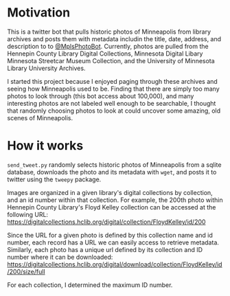 # Motivation 
This is a twitter bot that pulls historic photos of Minneapolis from library archives and posts them with metadata includin the title, date, address, and description to to [@MplsPhotoBot](https://twitter.com/MplsPhotoBot). Currently, photos are pulled from the Hennepin County Library Digital Collections, Minnesota Digital Libary Minnesota Streetcar Museum Collection, and the University of Minnesota Library University Archives. 

I started this project because I enjoyed paging through these archives and seeing how Minneapolis used to be. Finding that there are simply too many photos to look through (this bot access about 100,000), and many interesting photos are not labeled well enough to be searchable, I thought that randomly choosing photos to look at could uncover some amazing, old scenes of Minneapolis.

# How it works
`send_tweet.py` randomly selects historic photos of Minneapolis from a sqlite database, downloads the photo and its metadata with `wget`, and posts it to twitter using the `tweepy` package.

Images are organized in a given library's digital collections by collection, and an id number within that collection. For example, the 200th photo within Hennepin County Library's Floyd Kelley collection can be accessed at the following URL:
https://digitalcollections.hclib.org/digital/collection/FloydKelley/id/200

Since the URL for a given photo is defined by this collection name and id number, each record has a URL we can easily access to retrieve metadata. Similarly, each photo has a unique url defined by its collection and ID number where it can be downloaded:
https://digitalcollections.hclib.org/digital/download/collection/FloydKelley/id/200/size/full

For each collection, I determined the maximum ID number.
